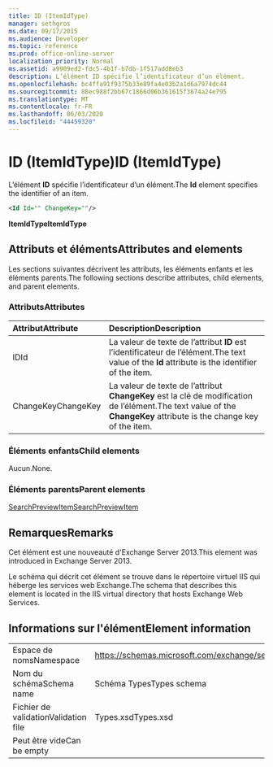 ```yaml
---
title: ID (ItemIdType)
manager: sethgros
ms.date: 09/17/2015
ms.audience: Developer
ms.topic: reference
ms.prod: office-online-server
localization_priority: Normal
ms.assetid: a9909ed2-fdc5-4b1f-b7db-1f517add8eb3
description: L’élément ID spécifie l’identificateur d’un élément.
ms.openlocfilehash: bc4ffa91f9375b33e89fa4e03b2a1d6a7974dc44
ms.sourcegitcommit: 88ec988f2bb67c1866d06b361615f3674a24e795
ms.translationtype: MT
ms.contentlocale: fr-FR
ms.lasthandoff: 06/03/2020
ms.locfileid: "44459320"
---
```

# <a name="id-itemidtype"></a><span data-ttu-id="1b7b5-103">ID (ItemIdType)</span><span class="sxs-lookup"><span data-stu-id="1b7b5-103">ID (ItemIdType)</span></span>

<span data-ttu-id="1b7b5-104">L’élément **ID** spécifie l’identificateur d’un élément.</span><span class="sxs-lookup"><span data-stu-id="1b7b5-104">The **Id** element specifies the identifier of an item.</span></span> 
  
```XML
<Id Id="" ChangeKey=""/>
```

 <span data-ttu-id="1b7b5-105">**ItemIdType**</span><span class="sxs-lookup"><span data-stu-id="1b7b5-105">**ItemIdType**</span></span>
## <a name="attributes-and-elements"></a><span data-ttu-id="1b7b5-106">Attributs et éléments</span><span class="sxs-lookup"><span data-stu-id="1b7b5-106">Attributes and elements</span></span>

<span data-ttu-id="1b7b5-107">Les sections suivantes décrivent les attributs, les éléments enfants et les éléments parents.</span><span class="sxs-lookup"><span data-stu-id="1b7b5-107">The following sections describe attributes, child elements, and parent elements.</span></span>
  
### <a name="attributes"></a><span data-ttu-id="1b7b5-108">Attributs</span><span class="sxs-lookup"><span data-stu-id="1b7b5-108">Attributes</span></span>

|<span data-ttu-id="1b7b5-109">**Attribut**</span><span class="sxs-lookup"><span data-stu-id="1b7b5-109">**Attribute**</span></span>|<span data-ttu-id="1b7b5-110">**Description**</span><span class="sxs-lookup"><span data-stu-id="1b7b5-110">**Description**</span></span>|
|:-----|:-----|
|<span data-ttu-id="1b7b5-111">ID</span><span class="sxs-lookup"><span data-stu-id="1b7b5-111">Id</span></span>  <br/> |<span data-ttu-id="1b7b5-112">La valeur de texte de l’attribut **ID** est l’identificateur de l’élément.</span><span class="sxs-lookup"><span data-stu-id="1b7b5-112">The text value of the **Id** attribute is the identifier of the item.</span></span>  <br/> |
|<span data-ttu-id="1b7b5-113">ChangeKey</span><span class="sxs-lookup"><span data-stu-id="1b7b5-113">ChangeKey</span></span>  <br/> |<span data-ttu-id="1b7b5-114">La valeur de texte de l’attribut **ChangeKey** est la clé de modification de l’élément.</span><span class="sxs-lookup"><span data-stu-id="1b7b5-114">The text value of the **ChangeKey** attribute is the change key of the item.</span></span>  <br/> |
   
### <a name="child-elements"></a><span data-ttu-id="1b7b5-115">Éléments enfants</span><span class="sxs-lookup"><span data-stu-id="1b7b5-115">Child elements</span></span>

<span data-ttu-id="1b7b5-116">Aucun.</span><span class="sxs-lookup"><span data-stu-id="1b7b5-116">None.</span></span>
  
### <a name="parent-elements"></a><span data-ttu-id="1b7b5-117">Éléments parents</span><span class="sxs-lookup"><span data-stu-id="1b7b5-117">Parent elements</span></span>

[<span data-ttu-id="1b7b5-118">SearchPreviewItem</span><span class="sxs-lookup"><span data-stu-id="1b7b5-118">SearchPreviewItem</span></span>](searchpreviewitem.md)
  
## <a name="remarks"></a><span data-ttu-id="1b7b5-119">Remarques</span><span class="sxs-lookup"><span data-stu-id="1b7b5-119">Remarks</span></span>

<span data-ttu-id="1b7b5-120">Cet élément est une nouveauté d'Exchange Server 2013.</span><span class="sxs-lookup"><span data-stu-id="1b7b5-120">This element was introduced in Exchange Server 2013.</span></span>
  
<span data-ttu-id="1b7b5-121">Le schéma qui décrit cet élément se trouve dans le répertoire virtuel IIS qui héberge les services web Exchange.</span><span class="sxs-lookup"><span data-stu-id="1b7b5-121">The schema that describes this element is located in the IIS virtual directory that hosts Exchange Web Services.</span></span>
  
## <a name="element-information"></a><span data-ttu-id="1b7b5-122">Informations sur l'élément</span><span class="sxs-lookup"><span data-stu-id="1b7b5-122">Element information</span></span>

|||
|:-----|:-----|
|<span data-ttu-id="1b7b5-123">Espace de noms</span><span class="sxs-lookup"><span data-stu-id="1b7b5-123">Namespace</span></span>  <br/> |https://schemas.microsoft.com/exchange/services/2006/types  <br/> |
|<span data-ttu-id="1b7b5-124">Nom du schéma</span><span class="sxs-lookup"><span data-stu-id="1b7b5-124">Schema name</span></span>  <br/> |<span data-ttu-id="1b7b5-125">Schéma Types</span><span class="sxs-lookup"><span data-stu-id="1b7b5-125">Types schema</span></span>  <br/> |
|<span data-ttu-id="1b7b5-126">Fichier de validation</span><span class="sxs-lookup"><span data-stu-id="1b7b5-126">Validation file</span></span>  <br/> |<span data-ttu-id="1b7b5-127">Types.xsd</span><span class="sxs-lookup"><span data-stu-id="1b7b5-127">Types.xsd</span></span>  <br/> |
|<span data-ttu-id="1b7b5-128">Peut être vide</span><span class="sxs-lookup"><span data-stu-id="1b7b5-128">Can be empty</span></span>  <br/> ||
   

